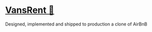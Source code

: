 [<h1 class="border bottom">VansRent 🚐 </h1>](https://vansrent.herokuapp.com/)

<p>Designed, implemented and shipped to production a clone of AirBnB</p>
